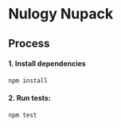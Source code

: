 # Nulogy Nupack
## Process
#### 1. Install dependencies
`npm install`
#### 2. Run tests:
`npm test`
